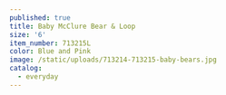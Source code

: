 ```yaml
---
published: true
title: Baby McClure Bear & Loop
size: '6'
item_number: 713215L
color: Blue and Pink
image: /static/uploads/713214-713215-baby-bears.jpg
catalog:
  - everyday
---
```


